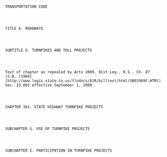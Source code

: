 ﻿
    
    
    	
    					
    
    
    TRANSPORTATION CODE
    
      
    
    
    TITLE 6. ROADWAYS
    
      
    
    
    SUBTITLE G. TURNPIKES AND TOLL PROJECTS
    
      
    
    
    Text of chapter as repealed by Acts 2009, 81st Leg., R.S., Ch. 87 (S.B. [1969](http://www.legis.state.tx.us/tlodocs/81R/billtext/html/SB01969F.HTM)), Sec. 23.003 effective September 1, 2009
    
      
    
    
    CHAPTER 361. STATE HIGHWAY TURNPIKE PROJECTS
    
      
    
    
    SUBCHAPTER G. USE OF TURNPIKE PROJECTS
    
      
    
    
    SUBCHAPTER I. PARTICIPATION IN TURNPIKE PROJECTS
    
      
    
    				
